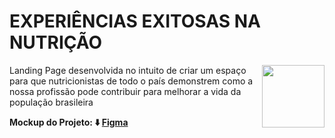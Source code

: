 # EXPERIÊNCIAS EXITOSAS NA NUTRIÇÃO

<img align="right" width="100" height="100" src="https://brazcode.com/compartilhado/logo-cfn.png">

Landing Page desenvolvida no intuito de criar um espaço para que nutricionistas de todo o país demonstrem como a nossa profissão pode contribuir para melhorar a vida da população brasileira

**Mockup do Projeto: ⬇️ [Figma](https://www.figma.com/file/hHi9rscYGoCgDl9CDzrluS/CFN---Casos-de-Experi%C3%AAcias-Exitosas?node-id=0%3A1)**
